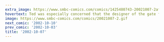 ```yaml
---
extra_image: https://www.smbc-comics.com/comics/1425480743-20021007-2after.png
hovertext: Ted was especially concerned that the designer of the gate forgot to color in the pikes under the skulls.
image: https://www.smbc-comics.com/comics/20021007-2.gif
next_comic: '2002-10-10'
prev_comic: '2002-10-03'
title: '2002-10-07'
---
```


